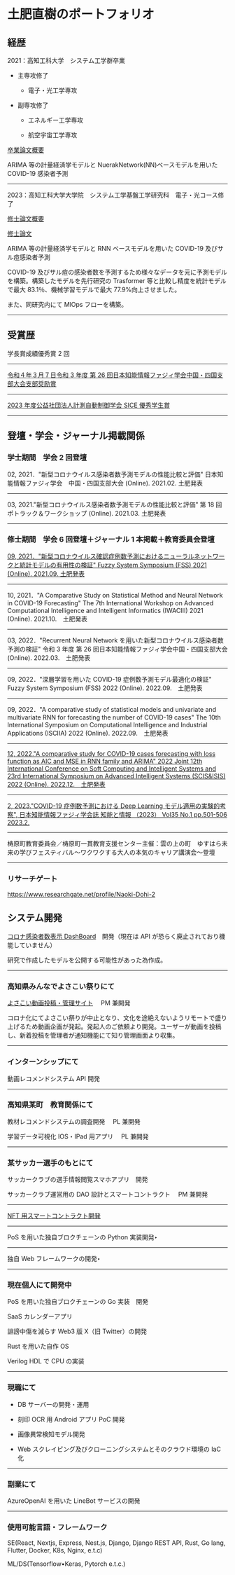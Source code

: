 # 土肥直樹のポートフォリオ

## 経歴

2021：高知工科大学　システム工学群卒業

- 主専攻修了

  - 電子・光工学専攻

- 副専攻修了

  - エネルギー工学専攻

  - 航空宇宙工学専攻

[卒業論文概要](https://www.kochi-tech.ac.jp/library/ron/pdf/2020/03/11/a1210113.pdf)

ARIMA 等の計量経済学モデルと NuerakNetwork(NN)ベースモデルを用いた COVID-19 感染者予測

---

2023：高知工科大学大学院　システム工学基盤工学研究科　電子・光コース修了

[修士論文概要](https://www.kochi-tech.ac.jp/library/ron/pdf/2022/03/20/a1255055.pdf)

[修士論文](https://kutarr.kochi-tech.ac.jp/records/2276)

ARIMA 等の計量経済学モデルと RNN ベースモデルを用いた COVID-19 及びサル痘感染者予測

COVID-19 及びサル痘の感染者数を予測するため様々なデータを元に予測モデルを構築。構築したモデルを先行研究の Trasformer 等と比較し精度を統計モデルで最大 83.1％、機械学習モデルで最大 77.9%向上させました。

また、同研究内にて MlOps フローを構築。

---

## 受賞歴

学長賞成績優秀賞 2 回

---

[令和４年３月７日令和 3 年度 第 26 回日本知能情報ファジィ学会中国・四国支部大会支部奨励賞](https://www.kochi-tech.ac.jp/news/2022/005723.html)

---

[2023 年度公益社団法人計測自動制御学会 SICE 優秀学生賞](https://www.kochi-tech.ac.jp/news/2023/006009.html)

---

## 登壇・学会・ジャーナル掲載関係

### 学士期間　学会 2 回登壇

02, 2021．"新型コロナウイルス感染者数予測モデルの性能比較と評価" 日本知能情報ファジィ学会　中国・四国支部大会 (Online). 2021.02. 土肥発表

---

03, 2021."新型コロナウイルス感染者数予測モデルの性能比較と評価" 第 18 回ポトラック＆ワークショップ (Online). 2021.03. 土肥発表

---

### 修士期間　学会 6 回登壇＋ジャーナル 1 本掲載＋教育委員会登壇

[09, 2021．"新型コロナウイルス確認症例数予測におけるニューラルネットワークと統計モデルの有用性の検証" Fuzzy System Symposium (FSS) 2021 (Online). 2021.09. 土肥発表](https://www.jstage.jst.go.jp/article/fss/37/0/37_227/_article/-char/ja/)

---

10, 2021．"A Comparative Study on Statistical Method and Neural Network in COVID-19 Forecasting" The 7th International Workshop on Advanced Computational Intelligence and Intelligent Informatics (IWACIII) 2021 (Online). 2021.10.　土肥発表

---

03, 2022．"Recurrent Neural Network を用いた新型コロナウイルス感染者数予測の検証" 令和 3 年度 第 26 回日本知能情報ファジィ学会中国・四国支部大会 (Online). 2022.03.　土肥発表

---

09, 2022．"深層学習を用いた COVID-19 症例数予測モデル最適化の検証" Fuzzy System Symposium (FSS) 2022 (Online). 2022.09.　土肥発表

---

09, 2022．"A comparative study of statistical models and univariate and multivariate RNN for forecasting the number of COVID-19 cases" The 10th International Symposium on Computational Intelligence and Industrial Applications (ISCIIA) 2022 (Online). 2022.09.　土肥発表

---

[12, 2022."A comparative study for COVID-19 cases forecasting with loss function as AIC and MSE in RNN family and ARIMA" 2022 Joint 12th International Conference on Soft Computing and Intelligent Systems and 23rd International Symposium on Advanced Intelligent Systems (SCIS&ISIS) 2022 (Online). 2022.12.　土肥発表](https://ieeexplore.ieee.org/abstract/document/10001870)

---

[2, 2023."COVID-19 症例数予測における Deep Learning モデル適用の実験的考察", 日本知能情報ファジィ学会誌 知能と情報 （2023） Vol35 No.1 pp.501-506 2023.2.](https://www.jstage.jst.go.jp/article/jsoft/35/1/35_587/_article/-char/ja/)

---

梼原町教育委員会／梼原町一貫教育支援センター主催：雲の上の町　ゆすはら未来の学びフェスティバル～ワクワクする大人の本気のキャリア講演会～登壇

---

### リサーチゲート

https://www.researchgate.net/profile/Naoki-Dohi-2

## システム開発

[コロナ感染者数表示 DashBoard](https://covid-19-dashboard-56218.web.app/)　開発（現在は API が恐らく廃止されており機能していません）

研究で作成したモデルを公開する可能性があった為作成。

---

### 高知県みんなでよさこい祭りにて

[よさこい動画投稿・管理サイト](https://www.minyosa-post.com/)　 PM 兼開発

コロナ化にてよさこい祭りが中止となり、文化を途絶えないようリモートで盛り上げるため動画企画が発起。発起人のご依頼より開発。ユーザーが動画を投稿し、新着投稿を管理者が通知機能にて知り管理画面より収集。

---

### インターンシップにて

動画レコメンドシステム API 開発

---

### 高知県某町　教育関係にて

教材レコメンドシステムの調査開発　 PL 兼開発

学習データ可視化 IOS・IPad 用アプリ　 PL 兼開発

---

### 某サッカー選手のもとにて

サッカークラブの選手情報閲覧スマホアプリ　開発

サッカークラブ運営用の DAO 設計とスマートコントラクト　 PM 兼開発

---

[NFT 用スマートコントラクト開発](https://testnets.opensea.io/ja/0x018a43305727d3d38E307Bd1309c1EF95Dd0729E)

---

PoS を用いた独自ブロクチェーンの Python 実装開発‣

---

独自 Web フレームワークの開発‣

---

### 現在個人にて開発中

PoS を用いた独自ブロクチェーンの Go 実装　開発

SaaS カレンダーアプリ

誹謗中傷を減らす Web3 版 X（旧 Twitter）の開発

Rust を用いた自作 OS

Verilog HDL で CPU の実装

---

### 現職にて

- DB サーバーの開発・運用

- 刻印 OCR 用 Android アプリ PoC 開発

- 画像異常検知モデル開発

- Web スクレイピング及びクローニングシステムとそのクラウド環境の IaC 化

---

### 副業にて

AzureOpenAI を用いた LineBot サービスの開発

---

### 使用可能言語・フレームワーク

SE(React, Nextjs, Express, Nest.js, Django, Django REST API, Rust, Go lang, Flutter, Docker, K8s, Nginx, e.t.c)

ML/DS(Tensorflow•Keras, Pytorch e.t.c.)
